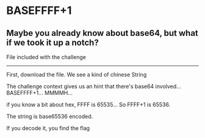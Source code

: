 # BASEFFFF+1
## Maybe you already know about base64, but what if we took it up a notch? 

File included with the challenge


---


First, download the file. We see a kind of chinese String

The challenge context gives us an hint that there's base64 involved... BASEFFFF+1... MMMMH...


if you know a bit about hex, FFFF is 65535... So FFFF+1 is 65536.


The string is base65536 encoded.

If you decode it, you find the flag